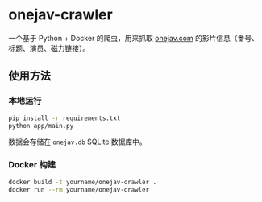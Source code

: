 # onejav-crawler

一个基于 Python + Docker 的爬虫，用来抓取 [onejav.com](https://onejav.com) 的影片信息（番号、标题、演员、磁力链接）。

## 使用方法

### 本地运行
```bash
pip install -r requirements.txt
python app/main.py
```

数据会存储在 `onejav.db` SQLite 数据库中。

### Docker 构建
```bash
docker build -t yourname/onejav-crawler .
docker run --rm yourname/onejav-crawler
```
